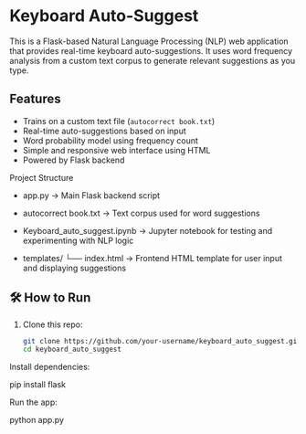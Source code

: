 #  Keyboard Auto-Suggest 

This is a Flask-based Natural Language Processing (NLP) web application that provides real-time keyboard auto-suggestions. It uses word frequency analysis from a custom text corpus to generate relevant suggestions as you type.

##  Features

-  Trains on a custom text file (`autocorrect book.txt`)
-  Real-time auto-suggestions based on input
-  Word probability model using frequency count
-  Simple and responsive web interface using HTML
-  Powered by Flask backend

Project Structure

- app.py
  → Main Flask backend script

- autocorrect book.txt
  → Text corpus used for word suggestions

- Keyboard_auto_suggest.ipynb
  → Jupyter notebook for testing and experimenting with NLP logic

- templates/
    └── index.html
        → Frontend HTML template for user input and displaying suggestions

  
## 🛠 How to Run

1. Clone this repo:
   ```bash
   git clone https://github.com/your-username/keyboard_auto_suggest.git
   cd keyboard_auto_suggest

 Install dependencies:

 pip install flask

Run the app:

python app.py



